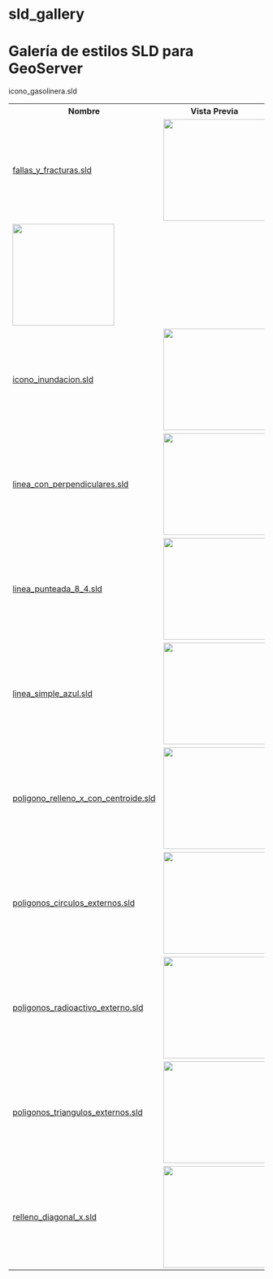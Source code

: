 # sld_gallery
<h1>Galería de estilos SLD para GeoServer</h1>
<table style="width:100%">
  <tr>
    <th>Nombre</th>
    <th>Vista Previa</th>
  </tr>
  <tr>
    <td><a href="https://github.com/HennessyAB/sld_gallery/blob/master/fallas_y_fracturas.sld">fallas_y_fracturas.sld</a></td>
    <td><img src="https://github.com/HennessyAB/sld_gallery/blob/master/fallas_y_fracturas.png" width="200"></td>
  </tr>
  <tr>
   <td<a href="https://github.com/HennessyAB/sld_gallery/blob/master/icono_gasolinera.sld">icono_gasolinera.sld</a></td>
    <td><img src="https://github.com/HennessyAB/sld_gallery/blob/master/icono_gasolinera.png" width="200"></td>
   </tr>
   <tr>
   <td><a href="https://github.com/HennessyAB/sld_gallery/blob/master/icono_inundacion.sld">icono_inundacion.sld</a></td>
    <td><img src="https://github.com/HennessyAB/sld_gallery/blob/master/icono_inundacion.png" width="200"></td>
   </tr>
   <tr>
   <td><a href="https://github.com/HennessyAB/sld_gallery/blob/master/linea_con_perpendiculares.sld">linea_con_perpendiculares.sld</a></td>
    <td><img src="https://github.com/HennessyAB/sld_gallery/blob/master/linea_con_perpendiculares.png" width="200"></td>
   </tr>
   <tr>
   <td><a href="https://github.com/HennessyAB/sld_gallery/blob/master/linea_punteada_8_4.sld">linea_punteada_8_4.sld</a></td>
    <td><img src="https://github.com/HennessyAB/sld_gallery/blob/master/linea_punteada_8_4.png" width="200"></td>
   </tr>
   <tr>
   <td><a href="https://github.com/HennessyAB/sld_gallery/blob/master/linea_simple_azul.sld">linea_simple_azul.sld</a></td>
    <td><img src="https://github.com/HennessyAB/sld_gallery/blob/master/linea_simple_azul.png" width="200"></td>
   </tr>
   <tr>
   <td><a href="https://github.com/HennessyAB/sld_gallery/blob/master/poligono_relleno_x_con_centroide.sld">poligono_relleno_x_con_centroide.sld</a></td>
    <td><img src="https://github.com/HennessyAB/sld_gallery/blob/master/poligono_relleno_x_con_centroide.png" width="200"></td>
   </tr>
   <tr>
   <td><a href="https://github.com/HennessyAB/sld_gallery/blob/master/poligonos_circulos_externos.sld">poligonos_circulos_externos.sld</a></td>
    <td><img src="https://github.com/HennessyAB/sld_gallery/blob/master/poligonos_circulos_externos.png" width="200"></td>
   </tr>
   <tr>
    <td><a href="https://github.com/HennessyAB/sld_gallery/blob/master/poligonos_radioactivo_externo.sld">poligonos_radioactivo_externo.sld</a></td>
    <td><img src="https://github.com/HennessyAB/sld_gallery/blob/master/poligonos_radioactivo_externo.png" width="200"></td>
  </tr>
  <tr>
    <td><a href="https://github.com/HennessyAB/sld_gallery/blob/master/poligonos_triangulos_externos.sld">poligonos_triangulos_externos.sld</a></td>
    <td><img src="https://github.com/HennessyAB/sld_gallery/blob/master/poligonos_triangulos_externos.png" width="200"></td>
  </tr>
  <tr>
    <td><a href="https://github.com/HennessyAB/sld_gallery/blob/master/relleno_diagonal_x.sld">relleno_diagonal_x.sld</a></td>
    <td><img src="https://github.com/HennessyAB/sld_gallery/blob/master/relleno_diagonal_x.png" width="200"></td>
  </tr>
</table>
